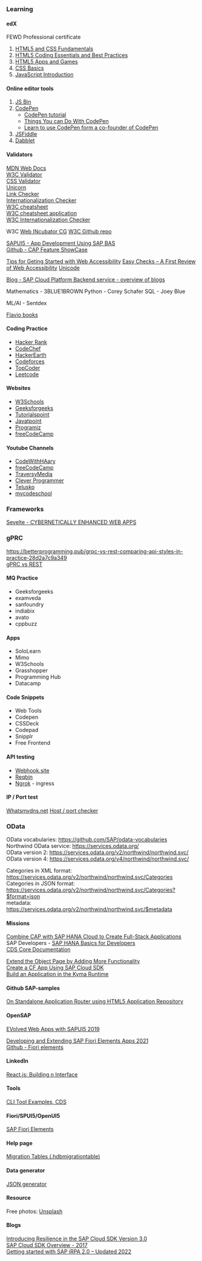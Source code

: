 ### Learning
#### edX
FEWD Professional certificate  
1. [HTML5 and CSS Fundamentals](https://www.edx.org/course/html5-and-css-fundamentals)  
2. [HTML5 Coding Essentials and Best Practices](https://www.edx.org/course/html5-coding-essentials-and-best-practices)  
3. [HTML5 Apps and Games](https://www.edx.org/course/html5-apps-and-games)  
4. [CSS Basics](https://www.edx.org/course/css-basics)  
5. [JavaScript Introduction](https://www.edx.org/course/javascript-introduction)  


#### Online editor tools
1. [JS Bin](https://jsbin.com/)
2. [CodePen](https://codepen.io/)  
   * [CodePen tutorial](https://css-tricks.com/video-screencasts/112-using-codepen/)  
   * [Things You can Do With CodePen](https://codepen.io/brentmiller/post/things-you-can-do-with-codepen)
   * [Learn to use CodePen form a co-founder of CodePen](https://youtu.be/vb9uYBtqmeM)  
3. [JSFiddle](https://jsfiddle.net/)  
4. [Dabblet](https://dabblet.com/)  

#### Validators
[MDN Web Docs](https://developer.mozilla.org/)  
[W3C Validator](https://validator.w3.org/)  
[CSS Validator](https://jigsaw.w3.org/css-validator/)  
[Unicorn](https://validator.w3.org/unicorn/)  
[Link Checker](https://validator.w3.org/checklink)  
[Internationalization Checker](https://validator.w3.org/i18n-checker/)  
[W3C cheatsheet](https://www.w3.org/2009/cheatsheet/)  
[W3C cheatsheet application](https://dev.w3.org/2009/cheatsheet/doc/)  
[W3C Internationalization Checker](https://validator.w3.org/i18n-checker/)


W3C
[Web INcubator CG](https://wicg.io/)
[W3C Github repo](https://github.com/w3c/)


[SAPUI5 - App Development Using SAP BAS](https://sapui5.hana.ondemand.com/#/topic/6bbad66475d040f39df6fbbaabe6f40f.html)  
[Github - CAP Feature ShowCase](https://github.com/SAP-samples/fiori-elements-feature-showcase)  


[Tips for Geting Started with Web Accessibility](https://www.w3.org/WAI/tips/)
[Easy Checks – A First Review of Web Accessibility](https://www.w3.org/WAI/test-evaluate/preliminary/)
[Unicode](https://www.w3.org/International/articles/definitions-characters/index.en#charsets)  

[Blog - SAP Cloud Platform Backend service - overview of blogs](https://blogs.sap.com/2019/02/19/sap-cloud-platform-backend-service-overview-of-blogs/)  


Mathematics - 3BLUE1BROWN
Python - Corey Schafer
SQL - Joey Blue

ML/AI - Sentdex

[Flavio books](https://flaviocopes.com/books/)

#### Coding Practice
- [Hacker Rank](https://www.hackerrank.com/)
- [CodeChef](https://www.codechef.com/)
- [HackerEarth](https://www.hackerearth.com/)
- [Codeforces](https://codeforces.com/)
- [TopCoder](https://www.topcoder.com/)
- [Leetcode](https://leetcode.com/)

#### Websites
- [W3Schools](https://www.w3schools.com/)
- [Geeksforgeeks](https://www.geeksforgeeks.org/)
- [Tutorialspoint](https://www.tutorialspoint.com/)
- [Javatpoint](https://www.javatpoint.com/)
- [Programiz](https://www.programiz.com/)
- [freeCodeCamp](https://www.freecodecamp.org/)


#### Youtube Channels
- [CodeWithHAary](https://www.youtube.com/@CodeWithHarry)
- [freeCodeCamp](https://www.youtube.com/@freecodecamp)
- [TraversyMedia](https://www.youtube.com/@TraversyMedia)
- [Clever Programmer](https://www.youtube.com/@CleverProgrammer)
- [Telusko](https://www.youtube.com/@Telusko)
- [mycodeschool](https://www.youtube.com/user/mycodeschool)


### Frameworks
[Sevelte - CYBERNETICALLY ENHANCED WEB APPS](https://svelte.dev/)  

### gPRC
https://betterprogramming.pub/grpc-vs-rest-comparing-api-styles-in-practice-28d2a7c9a349  
[gPRC vs REST](https://github.com/anthonydmays/grpc-vs-rest)  

#### MQ Practice
- Geeksforgeeks
- examveda
- sanfoundry
- indiabix
- avato
- cppbuzz


#### Apps
- SoloLearn
- Mimo
- W3Schools
- Grasshopper
- Programming Hub
- Datacamp


#### Code Snippets
- Web Tools
- Codepen
- CSSDeck
- Codepad
- Snipplr
- Free Frontend

#### API testing
- [Webhook.site](https://webhook.site)  
- [Reqbin](https://reqbin.com/)  
- [Ngrok](https://ngrok.com/) - ingress  


#### IP / Port test
[Whatsmydns.net](https://www.whatsmydns.net/) 
[Host / port checker](https://www.host-tracker.com/)  


### OData
OData vocabularies: https://github.com/SAP/odata-vocabularies  
Northwind OData service: https://services.odata.org/  
OData version 2: https://services.odata.org/v2/northwind/northwind.svc/  
OData version 4: https://services.odata.org/v4/northwind/northwind.svc/  

Categories in XML format: https://services.odata.org/v2/northwind/northwind.svc/Categories  
Categories in JSON format: https://services.odata.org/v2/northwind/northwind.svc/Categories?$format=json  
metadata: https://services.odata.org/v2/northwind/northwind.svc/$metadata  


#### Missions

[Combine CAP with SAP HANA Cloud to Create Full-Stack Applications](https://developers.sap.com/mission.hana-cloud-cap.html)  
SAP Developers - [SAP HANA Basics for Developers](https://www.youtube.com/playlist?list=PL6RpkC85SLQAPHYG1x6IEu_exE5pa0UK_)  
[CDS Core Documentation](https://help.sap.com/docs/btp/sap-business-technology-platform/core-data-and-services-cds-language-reference-documentation)  

[Extend the Object Page by Adding More Functionality](https://developers.sap.com/tutorials/fiori-tools-cap-modify-object-page.html)  
[Create a CF App Using SAP Cloud SDK](https://developers.sap.com/mission.cloudsdk-cf-app.html)  
[Build an Application in the Kyma Runtime](https://developers.sap.com/mission.cp-kyma-build-app.html)  


#### Github SAP-samples
[On Standalone Application Router using HTML5 Application Repository](https://github.com/SAP-samples/multi-cloud-html5-apps-samples/tree/main/standalone-approuter-html5-runtime)  

#### OpenSAP
[EVolved Web Apps with SAPUI5 2019](https://open.sap.com/courses/ui52)  

[Developing and Extending SAP Fiori Elements Apps 2021](https://open.sap.com/courses/fiori-ea1)  
[Github - Fiori elements](https://github.com/SAP-samples/fiori-elements-opensap)  

#### LinkedIn
[React.js: Building n Interface](https://www.linkedin.com/learning/react-js-building-an-interface-8551484/why-react-is-so-important?autoplay=true&save=true&u=57692769)  
#### Tools
[CLI Tool Examples, CDS](https://github.com/SAP-samples/hana-developer-cli-tool-example#cds)  

#### Fiori/SPUI5/OpenUI5
[SAP Fiori Elements](https://experience.sap.com/fiori-design-web/smart-templates/)  


#### Help page
[Migration Tables (.hdbmigrationtable)](https://help.sap.com/docs/HANA_CLOUD_DATABASE/c2cc2e43458d4abda6788049c58143dc/52d1f5acfa754a7887e21226641eb261.html)

#### Data generator
[JSON generator](https://json-generator.com/#)  

#### Resource
Free photos: [Unsplash](https://unsplash.com/)  

#### Blogs
[Introducing Resilience in the SAP Cloud SDK Version 3.0](https://blogs.sap.com/2023/02/28/introducing-resilience-in-the-sap-cloud-sdk-version-3.0/)  
[SAP Cloud SDK Overview - 2017](https://blogs.sap.com/2017/05/10/first-steps-with-sap-s4hana-cloud-sdk/)  
[Getting started with SAP iRPA 2.0 – Updated 2022](https://blogs.sap.com/2022/09/01/getting-started-with-sap-irpa-2.0-updated-2022/)  

